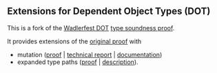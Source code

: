 Extensions for Dependent Object Types (DOT)
-------------------------------------------

This is a fork of the [Wadlerfest DOT](http://infoscience.epfl.ch/record/215280/files/paper_1.pdf) [type soundness proof](https://github.com/samuelgruetter/dot-calculus).

It provides extensions of the [original proof](https://github.com/amaurremi/dot-calculus/blob/master/dev/lf/dot_top_bot.v) with 
- mutation
  ([proof](https://github.com/amaurremi/dot-calculus/blob/master/dev/lf/mutation/dot_top_bot_mut.v) | [technical report](https://arxiv.org/abs/1611.07610) | [documentation](https://github.com/amaurremi/dot-calculus/blob/master/dev/lf/mutation/README.md))
- expanded type paths
  ([proof](https://github.com/amaurremi/dot-calculus/blob/master/dev/lf/paths/dot_top_bot_path.v) | [description](https://github.com/amaurremi/dot-calculus/blob/master/dev/lf/paths/README.md)).
